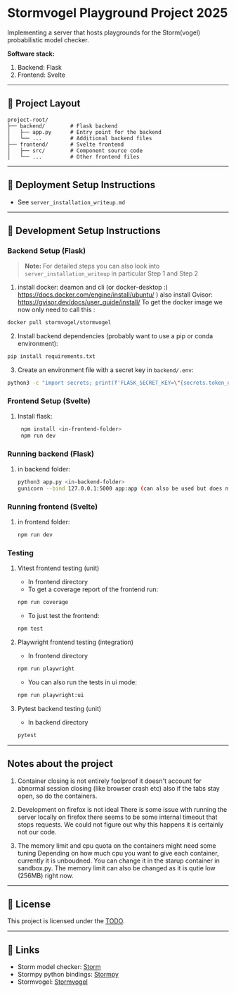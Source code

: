 # Stormvogel Playground Project 2025

Implementing a server that hosts playgrounds for the Storm(vogel) probabilistic model checker.

**Software stack:**  
1. Backend: Flask  
2. Frontend: Svelte

---

## 📁 Project Layout
```
project-root/
├── backend/        # Flask backend
│   ├── app.py      # Entry point for the backend
│   └── ...         # Additional backend files
├── frontend/       # Svelte frontend
│   ├── src/        # Component source code
│   └── ...         # Other frontend files
```

---

## 🚀 Deployment Setup Instructions
* See `server_installation_writeup.md`

---

## 🚀 Development Setup Instructions

### **Backend Setup (Flask)**

> **Note:** For detailed steps you can also look into `server_installation_writeup` in particular Step 1 and Step 2 

1. install docker: deamon and cli (or docker-desktop :) https://docs.docker.com/engine/install/ubuntu/ )
   also install Gvisor: https://gvisor.dev/docs/user_guide/install/
   To get the docker image we now only need to call this :
```bash
docker pull stormvogel/stormvogel
```

2. Install backend dependencies (probably want to use a pip or conda environment):
```bash
pip install requirements.txt
```

3. Create an environment file with a secret key in `backend/.env`:
```bash
python3 -c "import secrets; print(f'FLASK_SECRET_KEY=\"{secrets.token_urlsafe(32)}\"')" > backend/.env
```

### **Frontend Setup (Svelte)**
1. Install flask:
   ```bash
    npm install <in-frontend-folder> 
    npm run dev
    ```

### **Running backend (Flask)**
1. in backend folder:
    ```bash
    python3 app.py <in-backend-folder>
    gunicorn --bind 127.0.0.1:5000 app:app (can also be used but does not set debug flag)
    ```

### **Running frontend (Svelte)**
1. in frontend folder:
    ```bash
    npm run dev
    ```

### Testing

1. Vitest frontend testing (unit)
    * In frontend directory
    * To get a coverage report of the frontend run:
    ```bash
    npm run coverage 
    ```
    * To just test the frontend:
    ```bash
    npm test
    ```

2. Playwright frontend testing (integration) 
    * In frontend directory
    ```bash
    npm run playwright
    ```
    * You can also run the tests in ui mode:
    ```bash
    npm run playwright:ui
    ```
3. Pytest backend testing (unit)
    * In backend directory
    ```bash
    pytest
    ```

---

## Notes about the project
1. Container closing is not entirely foolproof
it doesn't account for abnormal session closing (like browser crash etc)
also if the tabs stay open, so do the containers.

2. Development on firefox is not ideal
There is some issue with running the server locally on firefox
there seems to be some internal timeout that stops requests.
We could not figure out why this happens it is certainly not our code.

3. The memory limit and cpu quota on the containers might need some tuning
Depending on how much cpu you want to give each container,
currently it is unboudned. You can change it in the starup container in sandbox.py.
The memory limit can also be changed as it is qutie low (256MB) right now.

---

## 📜 License 
This project is licensed under the [TODO](LICENSE).

---

## 🔗 Links
- Storm model checker: [Storm](https://www.stormchecker.org/)
- Stormpy python bindings: [Stormpy](https://github.com/moves-rwth/stormpy)
- Stormvogel: [Stormvogel](https://github.com/moves-rwth/stormvogel)
